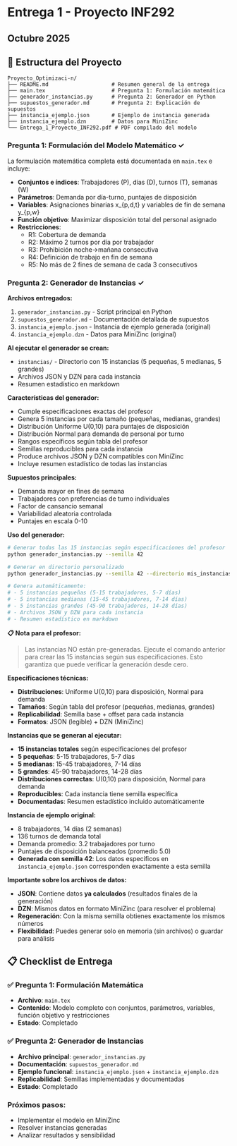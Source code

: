 # Entrega 1 - Proyecto INF292
## Octubre 2025

## 📁 Estructura del Proyecto

```
Proyecto_Optimizaci-n/
├── README.md                    # Resumen general de la entrega
├── main.tex                     # Pregunta 1: Formulación matemática
├── generador_instancias.py      # Pregunta 2: Generador en Python  
├── supuestos_generador.md       # Pregunta 2: Explicación de supuestos
├── instancia_ejemplo.json       # Ejemplo de instancia generada
├── instancia_ejemplo.dzn        # Datos para MiniZinc
└── Entrega_1_Proyecto_INF292.pdf # PDF compilado del modelo
```

### Pregunta 1: Formulación del Modelo Matemático ✓

La formulación matemática completa está documentada en `main.tex` e incluye:

- **Conjuntos e índices**: Trabajadores (P), días (D), turnos (T), semanas (W)
- **Parámetros**: Demanda por día-turno, puntajes de disposición
- **Variables**: Asignaciones binarias x_{p,d,t} y variables de fin de semana y_{p,w}
- **Función objetivo**: Maximizar disposición total del personal asignado
- **Restricciones**: 
  - R1: Cobertura de demanda
  - R2: Máximo 2 turnos por día por trabajador
  - R3: Prohibición noche→mañana consecutiva
  - R4: Definición de trabajo en fin de semana
  - R5: No más de 2 fines de semana de cada 3 consecutivos

### Pregunta 2: Generador de Instancias ✓

**Archivos entregados:**
1. `generador_instancias.py` - Script principal en Python
2. `supuestos_generador.md` - Documentación detallada de supuestos
3. `instancia_ejemplo.json` - Instancia de ejemplo generada (original)
4. `instancia_ejemplo.dzn` - Datos para MiniZinc (original)

**Al ejecutar el generador se crean:**
- `instancias/` - Directorio con 15 instancias (5 pequeñas, 5 medianas, 5 grandes)
- Archivos JSON y DZN para cada instancia
- Resumen estadístico en markdown

**Características del generador:**
- Cumple especificaciones exactas del profesor
- Genera 5 instancias por cada tamaño (pequeñas, medianas, grandes)
- Distribución Uniforme U(0,10) para puntajes de disposición
- Distribución Normal para demanda de personal por turno
- Rangos específicos según tabla del profesor
- Semillas reproducibles para cada instancia
- Produce archivos JSON y DZN compatibles con MiniZinc
- Incluye resumen estadístico de todas las instancias

**Supuestos principales:**
- Demanda mayor en fines de semana
- Trabajadores con preferencias de turno individuales
- Factor de cansancio semanal
- Variabilidad aleatoria controlada
- Puntajes en escala 0-10

**Uso del generador:**
```bash
# Generar todas las 15 instancias según especificaciones del profesor
python generador_instancias.py --semilla 42

# Generar en directorio personalizado
python generador_instancias.py --semilla 42 --directorio mis_instancias

# Genera automáticamente:
# - 5 instancias pequeñas (5-15 trabajadores, 5-7 días)
# - 5 instancias medianas (15-45 trabajadores, 7-14 días)  
# - 5 instancias grandes (45-90 trabajadores, 14-28 días)
# - Archivos JSON y DZN para cada instancia
# - Resumen estadístico en markdown
```

**📋 Nota para el profesor:**
> Las instancias NO están pre-generadas. Ejecute el comando anterior para crear las 15 instancias según sus especificaciones. Esto garantiza que puede verificar la generación desde cero.

**Especificaciones técnicas:**
- **Distribuciones**: Uniforme U(0,10) para disposición, Normal para demanda
- **Tamaños**: Según tabla del profesor (pequeñas, medianas, grandes)
- **Replicabilidad**: Semilla base + offset para cada instancia
- **Formatos**: JSON (legible) + DZN (MiniZinc)

**Instancias que se generan al ejecutar:**
- **15 instancias totales** según especificaciones del profesor
- **5 pequeñas**: 5-15 trabajadores, 5-7 días
- **5 medianas**: 15-45 trabajadores, 7-14 días  
- **5 grandes**: 45-90 trabajadores, 14-28 días
- **Distribuciones correctas**: U(0,10) para disposición, Normal para demanda
- **Reproducibles**: Cada instancia tiene semilla específica
- **Documentadas**: Resumen estadístico incluido automáticamente

**Instancia de ejemplo original:**
- 8 trabajadores, 14 días (2 semanas)
- 136 turnos de demanda total
- Demanda promedio: 3.2 trabajadores por turno
- Puntajes de disposición balanceados (promedio 5.0)
- **Generada con semilla 42**: Los datos específicos en `instancia_ejemplo.json` corresponden exactamente a esta semilla

**Importante sobre los archivos de datos:**
- **JSON**: Contiene datos **ya calculados** (resultados finales de la generación)
- **DZN**: Mismos datos en formato MiniZinc (para resolver el problema)
- **Regeneración**: Con la misma semilla obtienes exactamente los mismos números
- **Flexibilidad**: Puedes generar solo en memoria (sin archivos) o guardar para análisis

## 📋 Checklist de Entrega

### ✅ Pregunta 1: Formulación Matemática
- **Archivo**: `main.tex`
- **Contenido**: Modelo completo con conjuntos, parámetros, variables, función objetivo y restricciones
- **Estado**: Completado

### ✅ Pregunta 2: Generador de Instancias  
- **Archivo principal**: `generador_instancias.py`
- **Documentación**: `supuestos_generador.md`
- **Ejemplo funcional**: `instancia_ejemplo.json` + `instancia_ejemplo.dzn`
- **Replicabilidad**: Semillas implementadas y documentadas
- **Estado**: Completado

### Próximos pasos:
- Implementar el modelo en MiniZinc
- Resolver instancias generadas
- Analizar resultados y sensibilidad